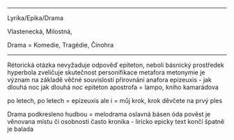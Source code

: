 
---
Lyrika/Epika/Drama

Vlastenecká, Milostná, 

Drama = Komedie, Tragédie, Činohra

---

Rétorická otázka nevyžaduje odpověď
epiteton, neboli básnický prostředek
hyperbola zveličuje skutečnost
personifikace
metafora
metonymie je význam na základě věčné souvislosti
přirovnání
anafora
epizeuxis - jak dlouhá noc jak dlouhá noc
epiteton
apostrofa = lampo, kniho kamarádova

po letech, po letech = epizeuxis ale i = můj krok, krok děvčete na prvý ples


Drama podkresleno hudbou = melodrama
oslavná básen óda
pověst je věnovana místu či osobnosti často
kronika - 
liricko epicky text končí špatně je balada
